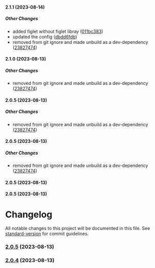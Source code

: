 #### 2.1.1 (2023-08-14)

##### Other Changes

*  added figlet without figlet libray ([011bc383](https://github.com/HarshKumarraghav/balloon.js/commit/011bc3836f726cfc5467c2e3d2a742c703c826e1))
*  updated the config ([dbdd6fdb](https://github.com/HarshKumarraghav/balloon.js/commit/dbdd6fdbd3bfcc451c1937768affb0bc9deaa2dc))
*  removed from git ignore and made unbuild as a dev-dependency ([23827474](https://github.com/HarshKumarraghav/balloon.js/commit/23827474a2474d57928d85b76afdb29a07ecc02a))

#### 2.1.0 (2023-08-13)

##### Other Changes

*  removed from git ignore and made unbuild as a dev-dependency ([23827474](https://github.com/HarshKumarraghav/balloon.js/commit/23827474a2474d57928d85b76afdb29a07ecc02a))

#### 2.0.5 (2023-08-13)

##### Other Changes

*  removed from git ignore and made unbuild as a dev-dependency ([23827474](https://github.com/HarshKumarraghav/balloon.js/commit/23827474a2474d57928d85b76afdb29a07ecc02a))

#### 2.0.5 (2023-08-13)

##### Other Changes

*  removed from git ignore and made unbuild as a dev-dependency ([23827474](https://github.com/HarshKumarraghav/balloon.js/commit/23827474a2474d57928d85b76afdb29a07ecc02a))

#### 2.0.5 (2023-08-13)

#### 2.0.5 (2023-08-13)

# Changelog

All notable changes to this project will be documented in this file. See [standard-version](https://github.com/conventional-changelog/standard-version) for commit guidelines.

### [2.0.5](https://github.com/HarshKumarraghav/balloon.js/compare/v2.0.4...v2.0.5) (2023-08-13)

### [2.0.4](https://github.com/HarshKumarraghav/balloon.js/compare/v2.0.3...v2.0.4) (2023-08-13)
